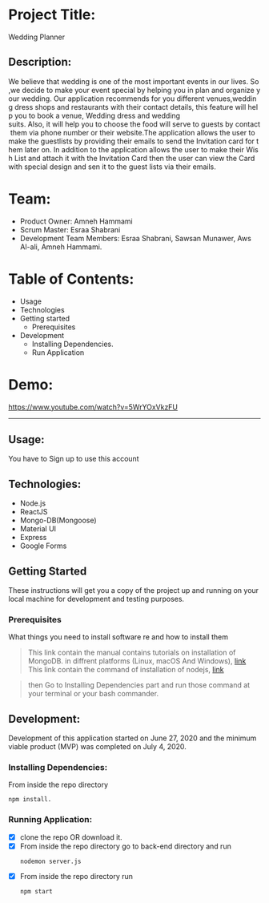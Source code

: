 # Project Title:

Wedding Planner

## Description:

We believe that wedding is one of the most important events in our lives. So,we decide to make your event special by helping you in plan and organize your wedding. Our application recommends for you different venues,wedding dress shops and restaurants with their contact details, this feature will help you to book a venue, Wedding dress and wedding suits. Also, it will help you to choose the food will serve to guests by contact them via phone number or their website.The application allows the user to make the guestlists by providing their emails to send the Invitation card for them later on. In addition to the application allows the user to make their Wish List and attach it with the Invitation Card then the user can view the Card with special design and sen it to the guest lists via their emails.

# Team:
 - Product Owner: Amneh Hammami
 - Scrum Master: Esraa Shabrani
 - Development Team Members: Esraa Shabrani, Sawsan Munawer, Aws Al-ali, Amneh Hammami.

# Table of Contents:

  - Usage
  - Technologies
  - Getting started
     - Prerequisites
  - Development
     - Installing Dependencies.
     - Run Application

# Demo:

https://www.youtube.com/watch?v=5WrYOxVkzFU

--------------------------------------------------------------------------------------------------------------------------------------------------------------------    

## Usage:

You have to Sign up to use this account

## Technologies:

   - Node.js
   - ReactJS
   - Mongo-DB(Mongoose)
   - Material UI
   - Express
   - Google Forms

## Getting Started

These instructions will get you a copy of the project up and running on your local machine for development and testing purposes.

  ### Prerequisites

   What things you need to install software re and how to install them 
   > This link contain the manual contains tutorials on installation of MongoDB. in diffrent platforms (Linux, macOS And Windows), [link](https://docs.mongodb.com/manual/installation/)
   > This link contain the command of installation of nodejs, [link](https://nodejs.org/en/download/package-manager/)

   > then Go to Installing Dependencies part and run those command at your terminal or your bash commander.

## Development:

  Development of this application started on June 27, 2020 and the minimum viable product (MVP) was completed on July 4, 2020. 
 ### Installing Dependencies:

  From inside the repo directory 
  ```
  npm install.
  
  ```


   
  ### Running Application:

  - [x] clone the repo OR download it.
  - [x] From inside the repo directory go to back-end directory and run
    ```
    nodemon server.js 
    ```
  - [x] From inside the repo directory run
    ```
    npm start
    ```
